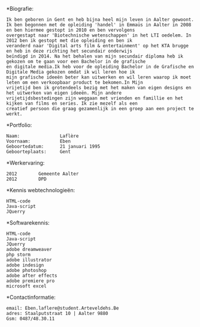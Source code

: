 *Biografie:

    Ik ben geboren in Gent en heb bijna heel mijn leven in Aalter gewoont. 
    Ik ben begonnen met de opleiding 'handel' in Emmaüs in Aalter in 2008 en ben hiermee gestopt in 2010 en ben vervolgens
    overgestapt naar 'Biotechnische wetenschappen' in het LTI oedelem. In 2012 ben ik gestopt met die opleiding en ben ik
    veranderd naar 'Digital arts film & entertainment' op het KTA brugge en heb in deze richting het secundair onderwijs
    beïndigd in 2014. Na het behalen van mijn secundair diploma heb ik gekozen om te gaan voor een Bachelor in de grafische
    en digitale media.Ik heb voor de opleiding Bachelor in de Grafische en Digitale Media gekozen omdat ik wil leren hoe ik
    mijn grafische ideeën beter kan uitwerken en wil leren waarop ik moet leten om een verkoopbaar product te bekomen.In Mijn
    vrijetijd ben ik grotendeels bezig met het maken van eigen designs en het uitwerken van eigen ideeën. Mijn andere
    vrijetijdsbestedingen zijn weggaan met vrienden en famillie en het kijken van films en series. Ik zie mezelf als een
    creatief persoon die graag gezamenlijk in een groep aan een project te werkt.


*Portfolio:

    Naam:		        Laflère
    Voornaam:			Eben
    Geboortedatum: 		21 januari 1995
    Geboorteplaats: 	Gent 


*Werkervaring:

    2012		Gemeente Aalter
    2012		DPD	


*Kennis webtechnologieën:

    HTML-code
    Java-script
    JQuerry

*Softwarekennis:

    HTML-code
    Java-script
    JQuerry
    adobe dreamweaver
    php storm
    adobe illustrator
    adobe indesign
    adobe photoshop
    adobe after effects
    adobe premiere pro
    microsoft excel

*Contactinformatie:

    email: Eben.laflere@student.Arteveldehs.Be
    adres: Staalputstraat 10 | Aalter 9880
    Gsm: 0487/48.30.11

